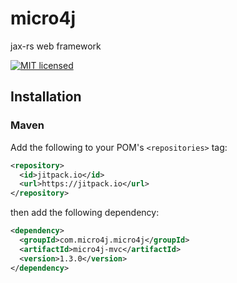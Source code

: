 # micro4j

jax-rs web framework

[![MIT licensed](https://img.shields.io/badge/license-MIT-blue.svg)](https://github.com/micro4j/micro4j/blob/master/LICENSE.md)

## Installation

### Maven

Add the following to your POM's `<repositories>` tag:

```xml
<repository>
  <id>jitpack.io</id>
  <url>https://jitpack.io</url>
</repository>
```

then add the following dependency:

```xml
<dependency>
  <groupId>com.micro4j.micro4j</groupId>
  <artifactId>micro4j-mvc</artifactId>
  <version>1.3.0</version>
</dependency>
```
